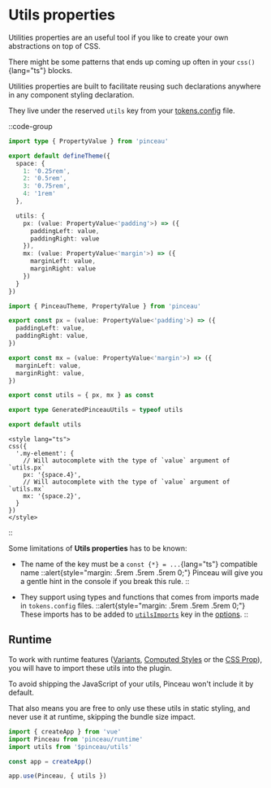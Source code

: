 # Utils properties

Utilities properties are an useful tool if you like to create your own abstractions on top of CSS.

There might be some patterns that ends up coming up often in your `css()`{lang="ts"} blocks.

Utilities properties are built to facilitate reusing such declarations anywhere in any component styling declaration.

They live under the reserved `utils` key from your [tokens.config](/configuration/tokens-config) file.

::code-group

```ts [tokens.config.ts]
import type { PropertyValue } from 'pinceau'

export default defineTheme({
  space: {
    1: '0.25rem',
    2: '0.5rem',
    3: '0.75rem',
    4: '1rem'
  },

  utils: {
    px: (value: PropertyValue<'padding'>) => ({ 
      paddingLeft: value,
      paddingRight: value 
    }),
    mx: (value: PropertyValue<'margin'>) => ({ 
      marginLeft: value,
      marginRight: value 
    })
  }
})
```

```ts [$pinceau/utils]
import { PinceauTheme, PropertyValue } from 'pinceau'

export const px = (value: PropertyValue<'padding'>) => ({
  paddingLeft: value,
  paddingRight: value,
})

export const mx = (value: PropertyValue<'margin'>) => ({
  marginLeft: value,
  marginRight: value,
})

export const utils = { px, mx } as const

export type GeneratedPinceauUtils = typeof utils

export default utils
```

```vue [Your Vue component]
<style lang="ts">
css({
  '.my-element': {
    // Will autocomplete with the type of `value` argument of `utils.px`
    px: '{space.4}',
    // Will autocomplete with the type of `value` argument of `utils.mx`
    mx: '{space.2}',
  }
})
</style>
```

::

Some limitations of **Utils properties** has to be known:

- The name of the key must be a `const {*} = ...`{lang="ts"} compatible name
  ::alert{style="margin: .5rem .5rem .5rem 0;"}
  Pinceau will give you a gentle hint in the console if you break this rule.
  ::

- They support using types and functions that comes from imports made in `tokens.config` files.
  ::alert{style="margin: .5rem .5rem .5rem 0;"}
  These imports has to be added to [`utilsImports`](/advanced/plugin-options#utilsimports) key in the [options](/advanced/plugin-options).
  ::

## Runtime

To work with runtime features ([Variants](/styling/variants), [Computed Styles](/styling/computed-styles) or the [CSS Prop](/styling/css-prop)), you will have to import these utils into the plugin.

To avoid shipping the JavaScript of your utils, Pinceau won't include it by default.

That also means you are free to only use these utils in static styling, and never use it at runtime, skipping the bundle size impact.

```ts
import { createApp } from 'vue'
import Pinceau from 'pinceau/runtime'
import utils from '$pinceau/utils'

const app = createApp()

app.use(Pinceau, { utils })
```
